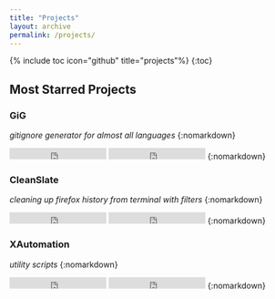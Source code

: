 ```yaml
---
title: "Projects"
layout: archive
permalink: /projects/
---
```

{% include toc icon="github" title="projects"%}
{:toc}

## Most Starred Projects

### GiG
*gitignore generator for almost all languages*
{:nomarkdown}
<iframe src="https://ghbtns.com/github-btn.html?user=prdpx7&repo=GiG&type=star&count=true" frameborder="0" scrolling="0" width="170px" height="20px"></iframe> <iframe src="https://ghbtns.com/github-btn.html?user=prdpx7&repo=GiG&type=fork&count=true" frameborder="0" scrolling="0" width="170px" height="20px"></iframe>
{:nomarkdown}

### CleanSlate
*cleaning up firefox history from terminal with filters*
{:nomarkdown}
<iframe src="https://ghbtns.com/github-btn.html?user=prdpx7&repo=CleanSlate&type=star&count=true" frameborder="0" scrolling="0" width="170px" height="20px"></iframe> <iframe src="https://ghbtns.com/github-btn.html?user=prdpx7&repo=CleanSlate&type=fork&count=true" frameborder="0" scrolling="0" width="170px" height="20px"></iframe>
{:nomarkdown}

### XAutomation
*utility scripts*
{:nomarkdown}
<iframe src="https://ghbtns.com/github-btn.html?user=prdpx7&repo=XAutomation&type=star&count=true" frameborder="0" scrolling="0" width="170px" height="20px"></iframe> <iframe src="https://ghbtns.com/github-btn.html?user=prdpx7&repo=XAutomation&type=fork&count=true" frameborder="0" scrolling="0" width="170px" height="20px"></iframe>
{:nomarkdown}
